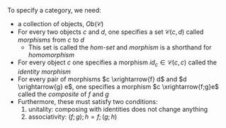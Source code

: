 To specify a category, we need: 

- a collection of objects, $Ob(\mathcal{C})$
- For every two objects $c$ and $d$, one specifies a set $\mathcal{C}(c,d)$ 
  called *morphisms* from $c$ to $d$
  - This set is called the *hom-set* and *morphism* is a shorthand for 
    *homomorphism*
- For every object $c$ one specifies a morphism $id_c \in \mathcal{C}(c,c)$ 
  called the *identity morphism*
- For every pair of morphisms $c \xrightarrow{f} d$ and $d \xrightarrow{g} e$, 
  one specifies a morphism $c \xrightarrow{f;g}e$ called the *composite* of $f$ 
  and $g$
- Furthermore, these must satisfy two conditions:
    1. unitality: composing with identities does not change anything
    2. associativity: $(f;g);h = f;(g;h)$
  